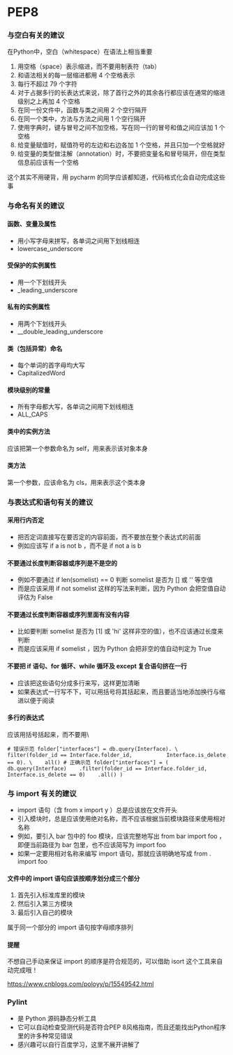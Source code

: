 # PEP8

### 与空白有关的建议

在Python中，空白（whitespace）在语法上相当重要

1. 用空格（space）表示缩进，而不要用制表符（tab）
2. 和语法相关的每一层缩进都用 4 个空格表示
3. 每行不超过 79 个字符
4. 对于占据多行的长表达式来说，除了首行之外的其余各行都应该在通常的缩进级别之上再加 4 个空格
5. 在同一份文件中，函数与类之间用 2 个空行隔开
6. 在同一个类中，方法与方法之间用 1 个空行隔开
7. 使用字典时，键与冒号之间不加空格，写在同一行的冒号和值之间应该加 1 个空格
8. 给变量赋值时，赋值符号的左边和右边各加 1 个空格，并且只加一个空格就好
9. 给变量的类型做注解（annotation）时，不要把变量名和冒号隔开，但在类型信息前应该有一个空格

这个其实不用硬背，用 pycharm 的同学应该都知道，代码格式化会自动完成这些事

 

### 与命名有关的建议

#### 函数、变量及属性

- 用小写字母来拼写，各单词之间用下划线相连
- lowercase_underscore

 

#### 受保护的实例属性

- 用一个下划线开头
- _leading_underscore

 

#### 私有的实例属性

- 用两个下划线开头 
- __double_leading_underscore

 

#### 类（包括异常）命名

- 每个单词的首字母均大写
- CapitalizedWord

 

#### 模块级别的常量

- 所有字母都大写，各单词之间用下划线相连
- ALL_CAPS

 

#### 类中的实例方法

应该把第一个参数命名为 self，用来表示该对象本身

 

#### 类方法

第一个参数，应该命名为 cls，用来表示这个类本身

 

### 与表达式和语句有关的建议

#### 采用行内否定

- 把否定词直接写在要否定的内容前面，而不要放在整个表达式的前面
- 例如应该写  if a is not b ，而不是 if not a is b 

 

#### 不要通过长度判断容器或序列是不是空的

- 例如不要通过 if len(somelist) == 0 判断 somelist 是否为 [] 或 '' 等空值
- 而是应该采用 if not somelist 这样的写法来判断，因为 Python 会把空值自动评估为 False

 

#### 不要通过长度判断容器或序列里面有没有内容

- 比如要判断 somelist 是否为 [1] 或 'hi' 这样非空的值），也不应该通过长度来判断
- 而是应该采用 if somelist ，因为 Python 会把非空的值自动判定为 True

 

#### 不要把 if 语句、for 循环、while 循环及 except 复合语句挤在一行

- 应该把这些语句分成多行来写，这样更加清晰
- 如果表达式一行写不下，可以用括号将其括起来，而且要适当地添加换行与缩进以便于阅读

 

#### 多行的表达式

应该用括号括起来，而不要用\

```
# 错误示范 folder["interfaces"] = db.query(Interface). \    filter(folder_id == Interface.folder_id,           Interface.is_delete == 0). \    all() # 正确示范 folder["interfaces"] = (    db.query(Interface)    .filter(folder_id == Interface.folder_id, Interface.is_delete == 0)    .all() )
```

 

### 与 import 有关的建议

- import 语句（含  from x import y ）总是应该放在文件开头
- 引入模块时，总是应该使用绝对名称，而不应该根据当前模块路径来使用相对名称
- 例如，要引入 bar 包中的 foo 模块，应该完整地写出 from bar import foo ，即便当前路径为 bar 包里，也不应该简写为 import foo 
- 如果一定要用相对名称来编写 import 语句，那就应该明确地写成 from . import foo 

 

#### 文件中的 import 语句应该按顺序划分成三个部分

1. 首先引入标准库里的模块
2. 然后引入第三方模块
3. 最后引入自己的模块

属于同一个部分的 import 语句按字母顺序排列

 

#### 提醒

不想自己手动来保证 import 的顺序是符合规范的，可以借助 isort 这个工具来自动完成哦！

https://www.cnblogs.com/poloyy/p/15549542.html

 

### Pylint

- 是 Python 源码静态分析工具
- 它可以自动检查受测代码是否符合PEP 8风格指南，而且还能找出Python程序里的许多种常见错误
- 感兴趣可以自行百度学习，这里不展开讲解了